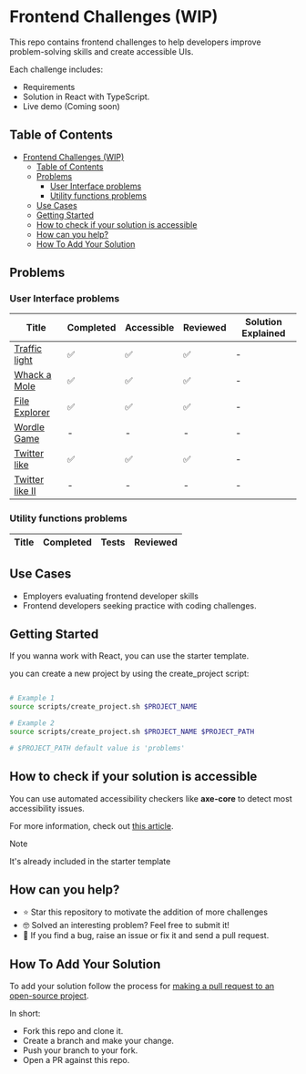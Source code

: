 # Frontend Challenges (WIP)

This repo contains frontend challenges to help developers improve problem-solving skills and create accessible UIs.

Each challenge includes:

- Requirements
- Solution in React with TypeScript.
- Live demo (Coming soon)

## Table of Contents

- [Frontend Challenges (WIP)](#frontend-challenges-wip)
  - [Table of Contents](#table-of-contents)
  - [Problems](#problems)
    - [User Interface problems](#user-interface-problems)
    - [Utility functions problems](#utility-functions-problems)
  - [Use Cases](#use-cases)
  - [Getting Started](#getting-started)
  - [How to check if your solution is accessible](#how-to-check-if-your-solution-is-accessible)
  - [How can you help?](#how-can-you-help)
  - [How To Add Your Solution](#how-to-add-your-solution)

## Problems

### User Interface problems

<p align="center">

| Title                                         | Completed | Accessible | Reviewed | Solution Explained |
| --------------------------------------------- | --------- | ---------- | -------- | ------------------ |
| [Traffic light](/problems/traffic-light/)     | ✅        | ✅         | ✅       | -                  |
| [Whack a Mole](/problems/whack-a-mole/)       | ✅        | ✅         | ✅       | -                  |
| [File Explorer](/problems/file-explorer/)     | ✅        | ✅         | ✅       | -                  |
| [Wordle Game](/problems/wordle-game/)         | -         | -          | -        | -                  |
| [Twitter like](/problems/twitter-like/)       | ✅        | ✅         | ✅       | -                  |
| [Twitter like II](/problems/twitter-like-II/) | -         | -          | -        | -                  |

</p>

### Utility functions problems

<p align="center">

| Title | Completed | Tests | Reviewed |
| ----- | --------- | ----- | -------- |

## Use Cases

- Employers evaluating frontend developer skills
- Frontend developers seeking practice with coding challenges.

## Getting Started

If you wanna work with React, you can use the starter template.

you can create a new project by using the create_project script:

```bash

# Example 1
source scripts/create_project.sh $PROJECT_NAME

# Example 2
source scripts/create_project.sh $PROJECT_NAME $PROJECT_PATH

# $PROJECT_PATH default value is 'problems'
```

## How to check if your solution is accessible

You can use automated accessibility checkers like **axe-core** to detect most accessibility issues.

For more information, check out [this article](https://larsmagnus.co/blog/how-to-test-for-accessibility-with-axe-core-in-next-js-and-react).

> [!NOTE]  
> It's already included in the starter template

## How can you help?

- ⭐️ Star this repository to motivate the addition of more challenges
- 🤓 Solved an interesting problem? Feel free to submit it!
- 🐞 If you find a bug, raise an issue or fix it and send a pull request.

## How To Add Your Solution

To add your solution follow the process for [making a pull request to an open-source project](https://github.com/gabrieldemarmiesse/getting_started_open_source).

In short:

- Fork this repo and clone it.
- Create a branch and make your change.
- Push your branch to your fork.
- Open a PR against this repo.
